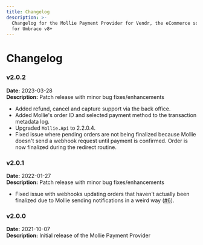 ```yaml
---
title: Changelog
description: >-
  Changelog for the Mollie Payment Provider for Vendr, the eCommerce solution
  for Umbraco v8+
---
```


# Changelog

### v2.0.2

**Date:** 2023-03-28\
**Description:** Patch release with minor bug fixes/enhancements

* Added refund, cancel and capture support via the back office.
* Added Mollie's order ID and selected payment method to the transaction metadata log.
* Upgraded `Mollie.Api` to 2.2.0.4.
* Fixed issue where pending orders are not being finalized because Mollie doesn't send a webhook request until payment is confirmed. Order is now finalized during the redirect routine.

### v2.0.1

**Date:** 2022-01-27\
**Description:** Patch release with minor bug fixes/enhancements

* Fixed issue with webhooks updating orders that haven't actually been finalized due to Mollie sending notifications in a weird way ([#6](https://github.com/vendrhub/vendr-payment-provider-mollie/issues/6)).

### v2.0.0

**Date:** 2021-10-07\
**Description:** Initial release of the Mollie Payment Provider
